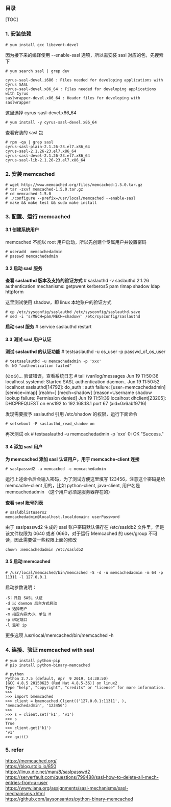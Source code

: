 ### 目录
[TOC]

### 1. 安装依赖

    # yum install gcc libevent-devel

因为接下来的编译使用 --enable-sasl 选项，所以需安装 sasl 对应的包，先搜索下

    # yum search sasl | grep dev

    cyrus-sasl-devel.i686 : Files needed for developing applications with Cyrus SASL
    cyrus-sasl-devel.x86_64 : Files needed for developing applications with Cyrus
    saslwrapper-devel.x86_64 : Header files for developing with saslwrapper

这里选择 cyrus-sasl-devel.x86_64 
    
    # yum install -y cyrus-sasl-devel.x86_64

查看安装的 sasl 包

    # rpm -qa | grep sasl
    cyrus-sasl-plain-2.1.26-23.el7.x86_64
    cyrus-sasl-2.1.26-23.el7.x86_64
    cyrus-sasl-devel-2.1.26-23.el7.x86_64
    cyrus-sasl-lib-2.1.26-23.el7.x86_64



### 2. 安装 memcached

    # wget http://www.memcached.org/files/memcached-1.5.0.tar.gz
    # tar -zxvf memcached-1.5.0.tar.gz
    # cd memcached-1.5.0
    # ./configure --prefix=/usr/local/memcached --enable-sasl
    # make && make test && sudo make install



### 3. 配置、运行 memcached

#### 3.1 创建系统用户
memcached 不能以 root 用户启动，所以先创建个专属用户并设置密码

    # useradd  memcachedadmin
    # passwd memcachedadmin 


#### 3.2 启动 sasl 服务
**查看 saslauthd 版本及支持的验证方式**
    # saslauthd -v
    saslauthd 2.1.26
    authentication mechanisms: getpwent kerberos5 pam rimap shadow ldap httpform
	
这里测试使用 shadow，即 linux 本地账户的验证方式
	
    # cp /etc/sysconfig/saslauthd /etc/sysconfig/saslauthd.save
    # sed -i 's/MECH=pam/MECH=shadow/' /etc/sysconfig/saslauthd


**启动 sasl 服务**
    # service saslauthd restart 
	

#### 3.3 测试 sasl 用户认证

**测试 saslauthd 的认证功能**
    # testsaslauthd -u os_user -p passwd_of_os_user

    # testsaslauthd -u memcachedadmin -p 'xxx' 
    0: NO "authentication failed"

(⊙o⊙)… 验证错误，查看系统日志
    # tail  /var/log/messages
    Jun 19 11:50:36 localhost systemd: Started SASL authentication daemon..
    Jun 19 11:50:52 localhost saslauthd[14792]: do_auth         : auth failure: [user=memcachedadmin] [service=imap] [realm=] [mech=shadow] [reason=Username shadow lookup failure: Permission denied]
    Jun 19 11:51:39 localhost dhclient[23205]: DHCPREQUEST on ens192 to 192.168.18.1 port 67 (xid=0x6abf9716)


发现需要授予 saslauthd 引用 /etc/shadow 的权限，运行下面命令

    # setsebool -P saslauthd_read_shadow on

再次测试 ok
    # testsaslauthd -u memcachedadmin -p 'xxx'
    0: OK "Success."

#### 3.4 添加 sasl 用户

**为 memcached 添加 sasl 认证用户，用于 memcache-client 连接**

    # saslpasswd2 -a memcached -c memcachedadmin
	
运行上述命令后会输入密码，为了测试方便这里填写 123456，注意这个密码是给 memcache-client 用的，比如 python-client, java-client, 用户名是 memcachedadmin （这个用户必须是服务器存在的）


**查看 sasl 账号列表**

    # sasldblistusers2
    memcachedadmin@localhost.localdomain: userPassword

由于 saslpasswd2 生成的 sasl 账户密码默认保存在 /etc/sasldb2 文件里，但是该文件权限为 0640 或者 0660，对于运行 Memcached 的 user/group 不可读，因此需要做一些权限上面的修改
	
    chown :memcachedadmin /etc/sasldb2

#### 3.5 启动 memcached

    # /usr/local/memcached/bin/memcached -S -d -u memcachedadmin -m 64 -p 11311 -l 127.0.0.1

启动参数说明：

    -S：开启 SASL 认证
    -d 以 daemon 后台方式启动
    -u 选择用户
    -m 指定内存大小，单位 M
    -p 绑定端口
    -l 监听 ip

更多选项 /usr/local/memcached/bin/memcached -h

### 4. 连接、验证 memcached with sasl 
    # yum install python-pip
    # pip install python-binary-memcached

    # python
    Python 2.7.5 (default, Apr  9 2019, 14:30:50) 
    [GCC 4.8.5 20150623 (Red Hat 4.8.5-36)] on linux2
    Type "help", "copyright", "credits" or "license" for more information.
    >>> 
    >>> import bmemcached
    >>> client = bmemcached.Client(('127.0.0.1:11311', ), 'memcachedadmin', '123456')
    >>> 
    >>> s = client.set('k1', 'v1')
    >>> s
    True
    >>> client.get('k1')
    'v1'
    >>> quit()


### 5. refer
https://memcached.org/  
https://blog.stdio.io/850  
https://linux.die.net/man/8/saslpasswd2  
https://serverfault.com/questions/799488/sasl-how-to-delete-all-mech-entries-from-a-user    
https://www.iana.org/assignments/sasl-mechanisms/sasl-mechanisms.xhtml  
https://github.com/jaysonsantos/python-binary-memcached  


